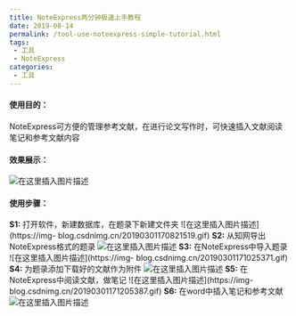 ```yaml
---
title: NoteExpress两分钟极速上手教程
date: 2019-08-14
permalink: /tool-use-noteexpress-simple-tutorial.html
tags:
 - 工具
 - NoteExpress
categories:
 - 工具
---
```




#### 使用目的：

NoteExpress可方便的管理参考文献，在进行论文写作时，可快速插入文献阅读笔记和参考文献内容

#### 效果展示：

![在这里插入图片描述](https://img-blog.csdnimg.cn/20190301171331452.gif)

#### 使用步骤：

**S1:** 打开软件，新建数据库，在题录下新建文件夹 ![在这里插入图片描述](https://img-
blog.csdnimg.cn/20190301170821519.gif) **S2:** 从知网导出NoteExpress格式的题录
![在这里插入图片描述](https://img-blog.csdnimg.cn/20190301170930871.gif) **S3:**
在NoteExpress中导入题录 ![在这里插入图片描述](https://img-
blog.csdnimg.cn/20190301171025371.gif) **S4:** 为题录添加下载好的文献作为附件
![在这里插入图片描述](https://img-blog.csdnimg.cn/20190301171116830.gif) **S5:**
在NoteExpress中阅读文献，做笔记 ![在这里插入图片描述](https://img-
blog.csdnimg.cn/20190301171205387.gif) **S6:** 在word中插入笔记和参考文献
![在这里插入图片描述](https://img-blog.csdnimg.cn/2019030117124083.gif)

